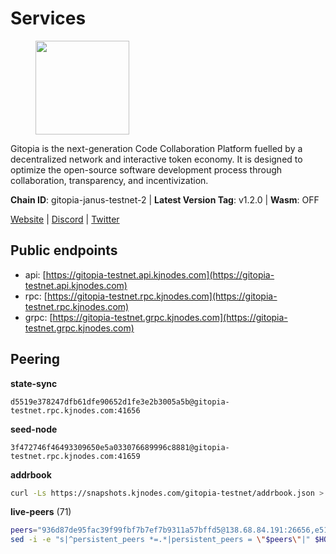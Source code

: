 # Services

<figure><img src="https://raw.githubusercontent.com/kj89/testnet_manuals/main/pingpub/logos/gitopia.png" width="150" alt=""><figcaption></figcaption></figure>

Gitopia is the next-generation Code Collaboration Platform fuelled by  a decentralized network and interactive token economy. It is designed  to optimize the open-source software development process through  collaboration, transparency, and incentivization.

**Chain ID**: gitopia-janus-testnet-2 | **Latest Version Tag**: v1.2.0 | **Wasm**: OFF

[Website](https://gitopia.com/) | [Discord](https://discord.gg/hFTXCGNYDZ) | [Twitter](https://twitter.com/gitopiaDAO)


## Public endpoints

* api: [https://gitopia-testnet.api.kjnodes.com](https://gitopia-testnet.api.kjnodes.com)
* rpc: [https://gitopia-testnet.rpc.kjnodes.com](https://gitopia-testnet.rpc.kjnodes.com)
* grpc: [https://gitopia-testnet.grpc.kjnodes.com](https://gitopia-testnet.grpc.kjnodes.com)

## Peering

**state-sync**

```text
d5519e378247dfb61dfe90652d1fe3e2b3005a5b@gitopia-testnet.rpc.kjnodes.com:41656
```

**seed-node**

```text
3f472746f46493309650e5a033076689996c8881@gitopia-testnet.rpc.kjnodes.com:41659
```

**addrbook**
```bash
curl -Ls https://snapshots.kjnodes.com/gitopia-testnet/addrbook.json > $HOME/.gitopia/config/addrbook.json
```

**live-peers** (71)
```bash
peers="936d87de95fac39f99fbf7b7ef7b9311a57bffd5@138.68.84.191:26656,e511a5b55979b7d630f016e2b15b513690fd3e33@185.239.209.124:656,f1c042fca05e4bfb9a6da1cccaa5108a26ea1e0f@65.108.104.167:28656,33196fb0090d2de3671e36545d3425f641c9c0dc@65.109.70.4:41656,798cf016b5150592badc8257402312fc50b7361d@65.108.45.200:26878,d5519e378247dfb61dfe90652d1fe3e2b3005a5b@65.109.68.190:41656,995177c4b8c2b498de50483a614f9e30bf02e843@65.109.130.180:26656,ad33cf22f96e43448798686ed0f7428b8fdacf5b@5.161.90.174:656,a510ea956fd1ccc786784d7c0f633889ce6cf618@168.119.124.130:41656,8f4c2887e46edc200a95afeaa87cb63bdddd26e2@185.239.208.131:656,89f8f8f5b7c1aadc538deb9bbddccf0c33678083@193.203.15.201:41656,9a864058d9272928db234050a45ac8ad439aa967@164.92.109.65:26656,31af09cf452ded09a5b3ffdab49efc4248feaca9@143.198.69.150:26656,4822b1bc21df29f4928b81d0ea457191c9839980@194.163.187.123:26656,c19da021d6bbdeccdd03453a021d7171e6e299d5@173.249.14.30:656,f97115243c6291081b546e8d59f51e5ecede4168@149.102.155.225:26656,a52d22191c38d7406f7b7bd8b3969f35d7c31c8b@146.190.62.4:26656,05182a9b6121c9fcbb493f9bb3843e20e076e479@38.242.231.113:656,f552c1503a04d2455bec87d1d427884e5282bae1@176.9.22.117:41656,407eb21b784f1dc4e9902cb812b65eec760c6a19@185.193.66.67:656,615b82e2721e06770a71ac3a0328d0e4f0eea0de@81.0.246.222:656,299787b65bc3f176cdfc126af491c282f8e33a85@164.92.107.81:26656,4977214dacb3713797653c1bc07b5982bcc91649@142.132.253.112:51656,5c2a752c9b1952dbed075c56c600c3a79b58c395@195.3.220.140:27036,016b0e565abd496b9473b87ac41339251005d12e@194.163.167.163:41656,aba9c58344ec5e7dcd5ea1dc273d853e58b2ddd9@37.187.78.201:41656,b6651c7b043ef4bdccd7906b0f06de2bbdfe8a60@193.46.243.75:26656,399d4e19186577b04c23296c4f7ecc53e61080cb@34.87.157.137:26656,3b7845f8c8361c2f2de742473cd891c6e8cdeabf@83.171.249.159:656,fea7c372588898f7ea3a04373c52a30712b3c279@185.239.209.56:656,3b695f4a5e40ba29141265f46d9259210c783aa0@38.242.207.5:41656,5fb72a0bea398ce56fa20cd732623f98d774be7d@149.102.128.208:41656,4e0e57bcac8aa2bc3188d5b7845eeee61a61f3f0@194.163.170.165:26656,5ffdc1788f68df5e8163d9bd0d71a4c4d3dec2e9@81.0.220.21:26656,4ceba74efb843cf10926a9ec757e4e2081d71e92@207.244.226.183:656,182a0faf787f0f62ac2af8975d951ab94573d7d2@194.195.87.52:41656,93c4c73375b5f52020e7e7bd3f901ee28f07e6b7@109.123.243.66:41656,ee812a11525cf7e2de4bd63e66aed8b8de337902@38.242.235.199:41656,53b421af01f3260e949d6a9c2dc09e3b1dbf9fb6@109.205.181.30:41656,04a4a968f62223ba4a4c498551e89cb8408008be@149.102.152.103:41656,374da78901e59810277fc35482bce6e30953f488@80.79.6.155:41656,292c099fc654a1331d3b62a1b939f867b62ef434@45.85.147.242:656,3df1c117eaf2377316af43568bc1f2e63575eae9@185.250.36.20:41656,09538ba6159f454a17d76501c59e23bad6fc9d3d@85.190.246.67:26656,c820e754c56b5455d64ab7685730c44a936d0833@154.38.165.129:26656,edae8278cef6113e38af80504fb83cbf5eb0f023@165.232.129.242:26656,9bb344d83fc1fafc4bce6b8e4a95b82f37ac4f31@82.208.20.136:26656,761a1c836718c25241d1c82ddb74510065394553@185.249.227.49:41656,98bdfc67810bf7ac8f5c45b2c677b4bf199eb42e@185.193.67.65:41656,e79532749fb5dd95366f4568a7b2430d0e316fb5@84.46.255.163:26656,e9e671e22d794a4f80e32133905c83585b057a5d@86.48.3.0:26656,c3eb025016193f531b5e37d8b0c183e28242fdc0@159.89.201.119:41656,b1c0f99ed4ee9c8cb682191ee387d07d2591bb2c@84.46.251.148:656,91bf3eb973595dd4621ccf5853e5ac78c48058da@194.163.180.77:656,38f4e436b28b05850fa9b67cadf0700123cec094@45.10.154.166:26656,8e9c65f65157cd5540e94335ae068c4040cf9b3b@83.171.249.165:656,5b599e2470b01f8afa88448899f436130fb2e2fd@146.190.112.167:26656,c03e9f152bb1becc54d4424d02249135d39be09f@81.0.218.106:41656,f0b8227e40f25eaec0e25b9e91ca199d2d9a1ecb@167.86.94.177:656,9863c8928e26bd2528d5cac71c34548e57611570@81.0.218.37:41656,61c85d47e1dd86d5a5849450b849078d4d13184b@85.239.244.123:26656,73de34b1d08fdd58b5a5c0ec6d2560310c1ebe90@38.242.151.86:26656,c0d8c836b79af354b35bf627ffde35e5374cee1a@185.250.38.8:41656,0b1ba8849c79f41d027de35f98398d1da6a0126e@38.242.229.50:41656,3824a732679f62c25d4ce080a5d28941ef690d8e@78.135.67.254:26656,12d69933e13c25a22336cc95cf7a7e3b05ff7ac6@185.192.97.39:41656,1dadf8c3e6ee965e8f132bdbb213a52fe31da7e6@194.163.131.18:41656,965e495f4a69294bd85f3437fccdc9b210fd98b6@1.15.146.92:26656,b88753ea1b0dde0e6b05a12e8bacf50db62528f2@74.208.122.159:41656,a1fb8c68e24fd8d25955f58fb292474a672267c2@1.15.104.210:26656,ade4d8bc8cbe014af6ebdf3cb7b1e9ad36f412c0@176.9.82.221:11356"
sed -i -e "s|^persistent_peers *=.*|persistent_peers = \"$peers\"|" $HOME/.gitopia/config/config.toml
```
